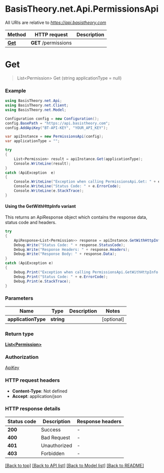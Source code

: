 # BasisTheory.net.Api.PermissionsApi

All URIs are relative to *https://api.basistheory.com*

| Method | HTTP request | Description |
|--------|--------------|-------------|
| [**Get**](PermissionsApi.md#get) | **GET** /permissions |  |

<a name="get"></a>
# **Get**
> List&lt;Permission&gt; Get (string applicationType = null)



### Example
```csharp
using BasisTheory.net.Api;
using BasisTheory.net.Client;
using BasisTheory.net.Model;

Configuration config = new Configuration();
config.BasePath = "https://api.basistheory.com";
config.AddApiKey("BT-API-KEY", "YOUR_API_KEY");

var apiInstance = new PermissionsApi(config);
var applicationType = "";

try
{
    List<Permission> result = apiInstance.Get(applicationType);
    Console.WriteLine(result);
}
catch (ApiException  e)
{
    Console.WriteLine("Exception when calling PermissionsApi.Get: " + e.Message);
    Console.WriteLine("Status Code: " + e.ErrorCode);
    Console.WriteLine(e.StackTrace);
}
```

#### Using the GetWithHttpInfo variant
This returns an ApiResponse object which contains the response data, status code and headers.

```csharp
try
{
    ApiResponse<List<Permission>> response = apiInstance.GetWithHttpInfo(applicationType);
    Debug.Write("Status Code: " + response.StatusCode);
    Debug.Write("Response Headers: " + response.Headers);
    Debug.Write("Response Body: " + response.Data);
}
catch (ApiException e)
{
    Debug.Print("Exception when calling PermissionsApi.GetWithHttpInfo: " + e.Message);
    Debug.Print("Status Code: " + e.ErrorCode);
    Debug.Print(e.StackTrace);
}
```

### Parameters

| Name | Type | Description | Notes |
|------|------|-------------|-------|
| **applicationType** | **string** |  | [optional]  |

### Return type

[**List&lt;Permission&gt;**](Permission.md)

### Authorization

[ApiKey](../README.md#ApiKey)

### HTTP request headers

 - **Content-Type**: Not defined
 - **Accept**: application/json


### HTTP response details
| Status code | Description | Response headers |
|-------------|-------------|------------------|
| **200** | Success |  -  |
| **400** | Bad Request |  -  |
| **401** | Unauthorized |  -  |
| **403** | Forbidden |  -  |

[[Back to top]](#) [[Back to API list]](../README.md#documentation-for-api-endpoints) [[Back to Model list]](../README.md#documentation-for-models) [[Back to README]](../README.md)

